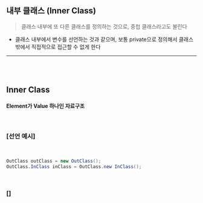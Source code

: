 ## 내부 클래스 (Inner Class)
> 클래스 내부에 또 다른 클래스를 정의하는 것으로, 중첩 클래스라고도 불린다
* 클래스 내부에서 변수를 선언하는 것과 같으며, 보통 private으로 정의해서 클래스 밖에서 직접적으로 접근할 수 없게 한다

<hr>
<br>

<br>

## Inner Class

#### Element가 Value 하나인 자료구조

<br>

### [선언 예시]

<br>

```java
OutClass outClass = new OutClass();
OutClass.InClass inClass = OutClass.new InClass();
```

<br>

### []

<br>

```java
```

